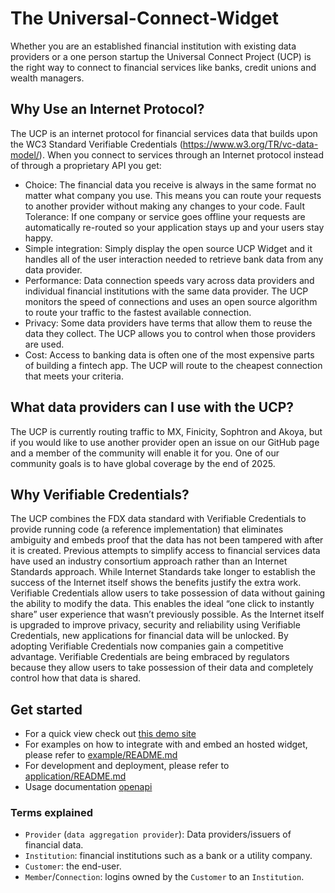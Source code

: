 # The Universal-Connect-Widget

Whether you are an established financial institution with existing data providers or a one person startup the Universal Connect Project (UCP) is the right way to connect to financial services like banks, credit unions and wealth managers. 

## Why Use an Internet Protocol? 
The UCP is an internet protocol for financial services data that builds upon the WC3 Standard Verifiable Credentials (https://www.w3.org/TR/vc-data-model/). When you connect to services through an Internet protocol instead of through a proprietary API you get: 

* Choice: The financial data you receive is always in the same format no matter what company you use. This means you can route your requests to another provider without making any changes to your code. 
Fault Tolerance: If one company or service goes offline your requests are automatically re-routed so your application stays up and your users stay happy. 
* Simple integration: Simply display the open source UCP Widget and it handles all of the user interaction needed to retrieve bank data from any data provider. 
* Performance: Data connection speeds vary across data providers and individual financial institutions with the same data provider. The UCP monitors the speed of connections and uses an open source algorithm to route your traffic to the fastest available connection. 
* Privacy: Some data providers have terms that allow them to reuse the data they collect. The UCP allows you to control when those providers are used. 
* Cost: Access to banking data is often one of the most expensive parts of building a fintech app. The UCP will route to the cheapest connection that meets your criteria. 

## What data providers can I use with the UCP? 
The UCP is currently routing traffic to MX, Finicity, Sophtron and Akoya, but if you would like to use another provider open an issue on our GitHub page and a member of the community will enable it for you. One of our community goals is to have global coverage by the end of 2025. 

## Why Verifiable Credentials? 
The UCP combines the FDX data standard with Verifiable Credentials to provide running code (a reference implementation) that eliminates ambiguity and embeds proof that the data has not been tampered with after it is created. 
Previous attempts to simplify access to financial services data have used an industry consortium approach rather than an Internet Standards approach. While Internet Standards take longer to establish the success of the Internet itself shows the benefits justify the extra work. 
Verifiable Credentials allow users to take possession of data without gaining the ability to modify the data. This enables the ideal “one click to instantly share” user experience that wasn’t previously possible. 
As the Internet itself is upgraded to improve privacy, security and reliability using Verifiable Credentials, new applications for financial data will be unlocked. By adopting Verifiable Credentials now companies gain a competitive advantage. 
Verifiable Credentials are being embraced by regulators because they allow users to take possession of their data and completely control how that data is shared.

## Get started

- For a quick view check out [this demo site](https://demo.universalconnectproject.org/loader.html?env=https://widget.universalconnectproject.org)
- For examples on how to integrate with and embed an hosted widget, please refer to [example/README.md](example/README.md)
- For development and deployment, please refer to [application/README.md](src/README.md)
- Usage documentation [openapi](openapi/)


### Terms explained
- `Provider` (`data aggregation provider`): Data providers/issuers of financial data.
- `Institution`: financial institutions such as a bank or a utility company.
- `Customer`: the end-user.
- `Member`/`Connection`: logins owned by the `Customer` to an `Institution`.
